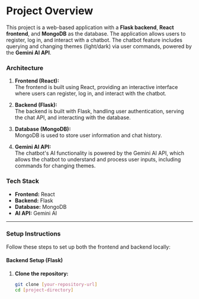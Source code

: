 # Project Overview

This project is a web-based application with a **Flask backend**, **React frontend**, and **MongoDB** as the database. The application allows users to register, log in, and interact with a chatbot. The chatbot feature includes querying and changing themes (light/dark) via user commands, powered by the **Gemini AI API**.

### **Architecture**

1. **Frontend (React):**  
   The frontend is built using React, providing an interactive interface where users can register, log in, and interact with the chatbot.

2. **Backend (Flask):**  
   The backend is built with Flask, handling user authentication, serving the chat API, and interacting with the database.

3. **Database (MongoDB):**  
   MongoDB is used to store user information and chat history.

4. **Gemini AI API:**  
   The chatbot's AI functionality is powered by the Gemini AI API, which allows the chatbot to understand and process user inputs, including commands for changing themes.

### **Tech Stack**
- **Frontend:** React
- **Backend:** Flask
- **Database:** MongoDB
- **AI API:** Gemini AI

---

### **Setup Instructions**

Follow these steps to set up both the frontend and backend locally:

#### **Backend Setup (Flask)**

1. **Clone the repository:**
   ```bash
   git clone [your-repository-url]
   cd [project-directory]
